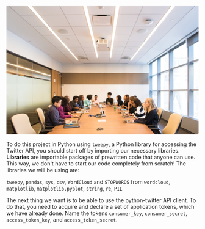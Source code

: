 <!--title={Visualizing Tweets}-->

![Group of People in Conference Room](./images/1_img.jpeg)

To do this project in Python using `tweepy`, a Python library for accessing the Twitter API, you should start off by importing our necessary libraries. **Libraries** are importable packages of prewritten code that anyone can use. This way, we don't have to start our code completely from scratch! The libraries we will be using are:

`tweepy`, `pandas`, `sys`, `csv`, `WordCloud` and `STOPWORDS` from `wordcloud`, `matplotlib`, `matplotlib.pyplot`, `string`, `re`, `PIL`



The next thing we want is to be able to use the python-twitter API client.  To do that, you need to acquire and declare a set of application tokens, which we have already done. Name the tokens `consumer_key`, `consumer_secret`, `access_token_key`, and `access_token_secret`.

